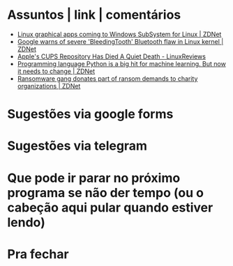 Assuntos | link | comentários
=============================
* [Linux graphical apps coming to Windows SubSystem for Linux | ZDNet](https://www.zdnet.com/article/linux-graphical-apps-coming-to-windows-subsystem-for-linux/)
* [Google warns of severe 'BleedingTooth' Bluetooth flaw in Linux kernel | ZDNet](https://www.zdnet.com/article/google-warns-of-severe-bleedingtooth-bluetooth-flaw-in-linux-kernel/?ftag=COS-05-10aaa0g&taid=5f88839b897c2d000124eac7&utm_campaign=trueAnthem%3A+Trending+Content&utm_medium=trueAnthem&utm_source=twitter)
* [Apple's CUPS Repository Has Died A Quiet Death - LinuxReviews](https://linuxreviews.org/Apple%27s_CUPS_Repository_Has_Died_A_Quiet_Death)
* [Programming language Python is a big hit for machine learning. But now it needs to change | ZDNet](https://www.zdnet.com/article/programming-language-python-is-a-big-hit-for-machine-learning-but-now-it-needs-to-change/)
* [Ransomware gang donates part of ransom demands to charity organizations | ZDNet](https://www.zdnet.com/google-amp/article/ransomware-gang-donates-part-of-ransom-demands-to-charity-organizations/)

Sugestões via google forms
==========================

Sugestões via telegram
======================

Que pode ir parar no próximo programa se não der tempo (ou o cabeção aqui pular quando estiver lendo)
=====================================================================================================

Pra fechar
==========


